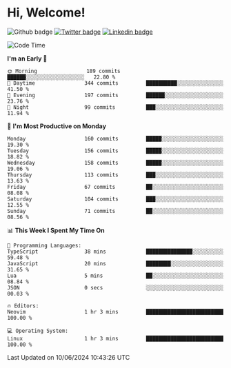   # Hi, Welcome!
  ![Github badge](https://img.shields.io/github/followers/kraken-afk.svg?style=social&label=Follow&maxAge=2592000)
  [![Twitter badge](https://img.shields.io/badge/-Twitter-00acee?style=flat-square&logo=Twitter&logoColor=white)](https://twitter.com/trshppl)
  [![Linkedin badge](https://img.shields.io/badge/LinkedIn-0077B5?style=flat-square&logo=linkedin&logoColor=white)](https://www.linkedin.com/in/noveanrer)
<!--START_SECTION:waka-->
![Code Time](http://img.shields.io/badge/Code%20Time-228%20hrs%2034%20mins-blue)

**I'm an Early 🐤** 

```text
🌞 Morning                189 commits         ██████░░░░░░░░░░░░░░░░░░░   22.80 % 
🌆 Daytime                344 commits         ██████████░░░░░░░░░░░░░░░   41.50 % 
🌃 Evening                197 commits         ██████░░░░░░░░░░░░░░░░░░░   23.76 % 
🌙 Night                  99 commits          ███░░░░░░░░░░░░░░░░░░░░░░   11.94 % 
```
📅 **I'm Most Productive on Monday** 

```text
Monday                   160 commits         █████░░░░░░░░░░░░░░░░░░░░   19.30 % 
Tuesday                  156 commits         █████░░░░░░░░░░░░░░░░░░░░   18.82 % 
Wednesday                158 commits         █████░░░░░░░░░░░░░░░░░░░░   19.06 % 
Thursday                 113 commits         ███░░░░░░░░░░░░░░░░░░░░░░   13.63 % 
Friday                   67 commits          ██░░░░░░░░░░░░░░░░░░░░░░░   08.08 % 
Saturday                 104 commits         ███░░░░░░░░░░░░░░░░░░░░░░   12.55 % 
Sunday                   71 commits          ██░░░░░░░░░░░░░░░░░░░░░░░   08.56 % 
```


📊 **This Week I Spent My Time On** 

```text
💬 Programming Languages: 
TypeScript               38 mins             ███████████████░░░░░░░░░░   59.48 % 
JavaScript               20 mins             ████████░░░░░░░░░░░░░░░░░   31.65 % 
Lua                      5 mins              ██░░░░░░░░░░░░░░░░░░░░░░░   08.84 % 
JSON                     0 secs              ░░░░░░░░░░░░░░░░░░░░░░░░░   00.03 % 

🔥 Editors: 
Neovim                   1 hr 3 mins         █████████████████████████   100.00 % 

💻 Operating System: 
Linux                    1 hr 3 mins         █████████████████████████   100.00 % 
```


 Last Updated on 10/06/2024 10:43:26 UTC
<!--END_SECTION:waka-->
